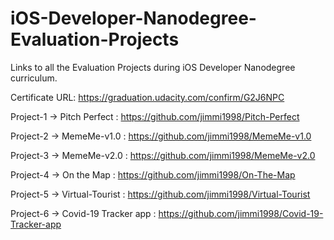# iOS-Developer-Nanodegree-Evaluation-Projects

Links to all the Evaluation Projects during iOS Developer Nanodegree curriculum.

  Certificate URL: https://graduation.udacity.com/confirm/G2J6NPC 

  Project-1 -> Pitch Perfect : https://github.com/jimmi1998/Pitch-Perfect
  
  Project-2 -> MemeMe-v1.0 : https://github.com/jimmi1998/MemeMe-v1.0 
  
  Project-3 -> MemeMe-v2.0 : https://github.com/jimmi1998/MemeMe-v2.0
  
  Project-4 -> On the Map : https://github.com/jimmi1998/On-The-Map
  
  Project-5 -> Virtual-Tourist : https://github.com/jimmi1998/Virtual-Tourist
  
  Project-6 -> Covid-19 Tracker app : https://github.com/jimmi1998/Covid-19-Tracker-app
